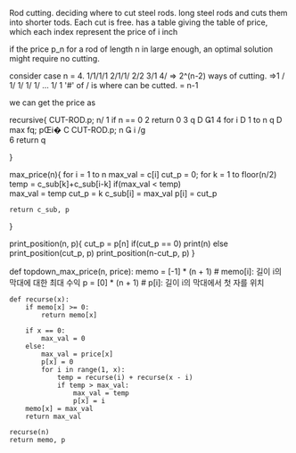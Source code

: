 Rod cutting. 
deciding where to cut steel rods. long steel rods and cuts them into shorter tods.
Each cut is free. 
has a table giving the table of price, which each index represent the price of i inch

if the price p_n for a rod of length n in large enough, an optimal solution might require no cutting.

consider case n = 4.
1/1/1/1
2/1/1/
2/2
3/1
4/
=> 2^(n-2) ways of cutting. 
=>1 / 1/ 1/ 1/ 1/ ... 1/ 1
'#' of / is where can be cutted. = n-1

we can get the price as 


recursive{
    CUT-ROD.p; n/
1 if n == 0
2   return 0
3 q D 1
4 for i D 1 to n
    q D max fq; pŒi� C CUT-ROD.p; n  i /g    
6 return q

}


max_price(n){
    for i = 1 to n
        max_val = c[i]
        cut_p = 0;
        for k = 1 to floor(n/2)
            temp = c_sub[k]+c_sub[i-k]
            if(max_val < temp)                    
                max_val = temp
                cut_p = k
        c_sub[i] = max_val
        p[i] = cut_p
    
    return c_sub, p
}

print_position(n,  p){
    cut_p = p[n]
    if(cut_p == 0)
        print(n)
    else 
        print_position(cut_p, p)
        print_position(n-cut_p, p)
}

def topdown_max_price(n, price):
    memo = [-1] * (n + 1)  # memo[i]: 길이 i의 막대에 대한 최대 수익
    p = [0] * (n + 1)      # p[i]: 길이 i의 막대에서 첫 자를 위치

    def recurse(x):
        if memo[x] >= 0:
            return memo[x]
        
        if x == 0:
            max_val = 0
        else:
            max_val = price[x]
            p[x] = 0
            for i in range(1, x):
                temp = recurse(i) + recurse(x - i)
                if temp > max_val:
                    max_val = temp
                    p[x] = i
        memo[x] = max_val
        return max_val

    recurse(n)
    return memo, p